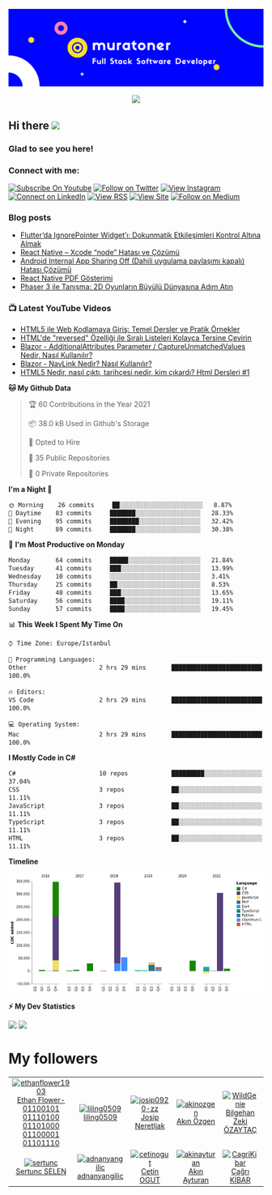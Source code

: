 ![Banner](https://github.com/muratoner/muratoner/blob/main/cover.jpg)

<!-- retro visitor counter -->
<p align="center"> 
  <img src="https://profile-counter.glitch.me/muratoner/count.svg" />
</p>

<!-- welcome message -->
<h2>Hi there <img src="https://media.giphy.com/media/hvRJCLFzcasrR4ia7z/giphy.gif" width="25px"></h2>

<h3>Glad to see you here!</h3>

### Connect with me:
[![Subscribe On Youtube](https://img.shields.io/badge/Subscribe-red?style=for-the-badge&logo=youtube&logoColor=white)](https://www.youtube.com/channel/UCitC_ZPcHmBcP_cxLPz04RQ?sub_confirmation=1)
[![Follow on Twitter](https://img.shields.io/badge/Follow-%231DA1F2?style=for-the-badge&logo=twitter&logoColor=white)](https://twitter.com/onermrat)
[![View Instagram](https://img.shields.io/badge/view-%23E4405F.svg?&style=for-the-badge&logo=instagram&logoColor=white)](https://www.instagram.com/mratoner)
[![Connect on LinkedIn](https://img.shields.io/badge/connect-%230077B5.svg?&style=for-the-badge&logo=linkedin)](https://www.linkedin.com/in/muratoner)
[![View RSS](https://img.shields.io/badge/View-white.svg?&style=for-the-badge&logo=rss&logoColor=orange)](https://muratoner.net/feed)
[![View Site](https://img.shields.io/badge/View-white.svg?&style=for-the-badge&logo=safari&logoColor=blue)](https://muratoner.net)
[![Follow on Medium](https://img.shields.io/badge/Follow-green?style=for-the-badge&logo=medium&logoColor=white)](https://medium.com/@onermurat)

### Blog posts

<!-- BLOG-POST-LIST:START -->
- [Flutter’da IgnorePointer Widget’ı: Dokunmatik Etkileşimleri Kontrol Altına Almak](https://muratoner.net/flutterda-ignorepointer-widgeti-dokunmatik-etkilesimleri-kontrol-altina-almak)
- [React Native – Xcode “node” Hatası ve Çözümü](https://muratoner.net/react-native-xcode-node-hatasi-ve-cozumu)
- [Android Internal App Sharing Off &lpar;Dahili uygulama paylaşımı kapalı&rpar; Hatası Çözümü](https://muratoner.net/android-internal-app-sharing-off-hatasi-cozumu)
- [React Native PDF Gösterimi](https://muratoner.net/react-native-pdf-gosterimi)
- [Phaser 3 ile Tanışma: 2D Oyunların Büyülü Dünyasına Adım Atın](https://muratoner.net/phaser-3-ile-tanisma-2d-oyunlarin-buyulu-dunyasi)
<!-- BLOG-POST-LIST:END -->

### 📺 Latest YouTube Videos
<!-- YOUTUBE:START -->
- [HTML5 ile Web Kodlamaya Giriş: Temel Dersler ve Pratik Örnekler](https://www.youtube.com/watch?v=s8kHZ-osXo0)
- [HTML&#39;de &quot;reversed&quot; Özelliği ile Sıralı Listeleri Kolayca Tersine Çevirin](https://www.youtube.com/shorts/zqqCWgBSS-Q)
- [Blazor - AdditionalAttributes Parameter / CaptureUnmatchedValues Nedir, Nasıl Kullanılır?](https://www.youtube.com/watch?v=KgrqB2KeJfc)
- [Blazor - NavLink Nedir? Nasıl Kullanılır?](https://www.youtube.com/watch?v=Ig2DSriXh4g)
- [HTML5 Nedir, nasıl çıktı, tarihçesi nedir, kim çıkardı? Html Dersleri #1](https://www.youtube.com/watch?v=JRqTPoXFaOA)
<!-- YOUTUBE:END -->

**🐱 My Github Data** 

> 🏆 60 Contributions in the Year 2021
 > 
> 📦 38.0 kB Used in Github's Storage 
 > 
> 💼 Opted to Hire
 > 
> 📜 35 Public Repositories 
 > 
> 🔑 0 Private Repositories  
 > 
**I'm a Night 🦉** 

```text
🌞 Morning    26 commits     ██░░░░░░░░░░░░░░░░░░░░░░░   8.87% 
🌆 Daytime    83 commits     ███████░░░░░░░░░░░░░░░░░░   28.33% 
🌃 Evening    95 commits     ████████░░░░░░░░░░░░░░░░░   32.42% 
🌙 Night      89 commits     ███████░░░░░░░░░░░░░░░░░░   30.38%

```
📅 **I'm Most Productive on Monday** 

```text
Monday       64 commits     █████░░░░░░░░░░░░░░░░░░░░   21.84% 
Tuesday      41 commits     ███░░░░░░░░░░░░░░░░░░░░░░   13.99% 
Wednesday    10 commits     ░░░░░░░░░░░░░░░░░░░░░░░░░   3.41% 
Thursday     25 commits     ██░░░░░░░░░░░░░░░░░░░░░░░   8.53% 
Friday       40 commits     ███░░░░░░░░░░░░░░░░░░░░░░   13.65% 
Saturday     56 commits     ████░░░░░░░░░░░░░░░░░░░░░   19.11% 
Sunday       57 commits     ████░░░░░░░░░░░░░░░░░░░░░   19.45%

```


📊 **This Week I Spent My Time On** 

```text
⌚︎ Time Zone: Europe/Istanbul

💬 Programming Languages: 
Other                    2 hrs 29 mins       █████████████████████████   100.0%

🔥 Editors: 
VS Code                  2 hrs 29 mins       █████████████████████████   100.0%

💻 Operating System: 
Mac                      2 hrs 29 mins       █████████████████████████   100.0%

```

**I Mostly Code in C#** 

```text
C#                       10 repos            █████████░░░░░░░░░░░░░░░░   37.04% 
CSS                      3 repos             ██░░░░░░░░░░░░░░░░░░░░░░░   11.11% 
JavaScript               3 repos             ██░░░░░░░░░░░░░░░░░░░░░░░   11.11% 
TypeScript               3 repos             ██░░░░░░░░░░░░░░░░░░░░░░░   11.11% 
HTML                     3 repos             ██░░░░░░░░░░░░░░░░░░░░░░░   11.11%

```


**Timeline**

![Chart not found](https://raw.githubusercontent.com/muratoner/muratoner/master/charts/bar_graph.png) 


<!--END_SECTION:waka-->

<!-- GitHub stats -->

<b>⚡ My Dev Statistics</b>

<p>
<!-- GitHub Stats -->
<img height="180em" src="https://github-readme-stats.vercel.app/api?username=muratoner&show_icons=true&theme=radical&hide_border=true" />

<!-- Most Used Languages -->
<img height="180em" src="https://github-readme-stats.vercel.app/api/top-langs/?username=muratoner&theme=radical&exclude_repo=KNN-Image-Classification&show_icons=true&hide_border=true&layout=compact&langs_count=8"/>
</p>

# My followers

<!--START_SECTION:top-followers-->
<table>
  <tr>
    <td align="center">
      <a href="https://github.com/ethanflower1903">
        <img src="https://avatars2.githubusercontent.com/u/84658436" width="100px;" alt="ethanflower1903"/>
      </a>
      <br />
      <a href="https://github.com/ethanflower1903">Ethan Flower-01100101 01110100 01101000 01100001 01101110</a>
    </td>
    <td align="center">
      <a href="https://github.com/liling0509">
        <img src="https://avatars2.githubusercontent.com/u/35401210" width="100px;" alt="liling0509"/>
      </a>
      <br />
      <a href="https://github.com/liling0509">liling0509</a>
    </td>
    <td align="center">
      <a href="https://github.com/josip0920-zz">
        <img src="https://avatars2.githubusercontent.com/u/90056738" width="100px;" alt="josip0920-zz"/>
      </a>
      <br />
      <a href="https://github.com/josip0920-zz">Josip Neretljak</a>
    </td>
    <td align="center">
      <a href="https://github.com/akinozgen">
        <img src="https://avatars2.githubusercontent.com/u/9608963" width="100px;" alt="akinozgen"/>
      </a>
      <br />
      <a href="https://github.com/akinozgen">Akın Özgen</a>
    </td>
    <td align="center">
      <a href="https://github.com/WildGenie">
        <img src="https://avatars2.githubusercontent.com/u/39780" width="100px;" alt="WildGenie"/>
      </a>
      <br />
      <a href="https://github.com/WildGenie">Bilgehan Zeki ÖZAYTAÇ</a>
    </td>
    <td align="center">
      <a href="https://github.com/emrhsmz">
        <img src="https://avatars2.githubusercontent.com/u/7373342" width="100px;" alt="emrhsmz"/>
      </a>
      <br />
      <a href="https://github.com/emrhsmz">Emrah SEMİZ</a>
    </td>
    <td align="center">
      <a href="https://github.com/fpenbegul">
        <img src="https://avatars2.githubusercontent.com/u/18633771" width="100px;" alt="fpenbegul"/>
      </a>
      <br />
      <a href="https://github.com/fpenbegul">Furkan Penbegul</a>
    </td>
  </tr>
  <tr>
    <td align="center">
      <a href="https://github.com/sertunc">
        <img src="https://avatars2.githubusercontent.com/u/6024003" width="100px;" alt="sertunc"/>
      </a>
      <br />
      <a href="https://github.com/sertunc">Sertunc SELEN</a>
    </td>
    <td align="center">
      <a href="https://github.com/adnanyangilic">
        <img src="https://avatars2.githubusercontent.com/u/65245974" width="100px;" alt="adnanyangilic"/>
      </a>
      <br />
      <a href="https://github.com/adnanyangilic">adnanyangilic</a>
    </td>
    <td align="center">
      <a href="https://github.com/cetinogut">
        <img src="https://avatars2.githubusercontent.com/u/43504027" width="100px;" alt="cetinogut"/>
      </a>
      <br />
      <a href="https://github.com/cetinogut">Cetin OGUT</a>
    </td>
    <td align="center">
      <a href="https://github.com/akinayturan">
        <img src="https://avatars2.githubusercontent.com/u/3206344" width="100px;" alt="akinayturan"/>
      </a>
      <br />
      <a href="https://github.com/akinayturan">Akın Ayturan</a>
    </td>
    <td align="center">
      <a href="https://github.com/CagriKibar">
        <img src="https://avatars2.githubusercontent.com/u/77233335" width="100px;" alt="CagriKibar"/>
      </a>
      <br />
      <a href="https://github.com/CagriKibar">Çağrı KİBAR</a>
    </td>
    <td align="center">
      <a href="https://github.com/samilAkpinar">
        <img src="https://avatars2.githubusercontent.com/u/49079154" width="100px;" alt="samilAkpinar"/>
      </a>
      <br />
      <a href="https://github.com/samilAkpinar">Şamil Akpınar</a>
    </td>
    <td align="center">
      <a href="https://github.com/sadedil">
        <img src="https://avatars2.githubusercontent.com/u/2132971" width="100px;" alt="sadedil"/>
      </a>
      <br />
      <a href="https://github.com/sadedil">Mustafa Sadedil</a>
    </td>
  </tr>
</table>
<!--END_SECTION:top-followers-->
